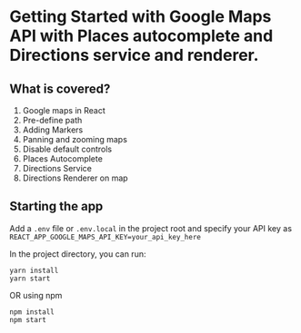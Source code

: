# Getting Started with Google Maps API with Places autocomplete and Directions service and renderer.

## What is covered?

1. Google maps in React
2. Pre-define path
3. Adding Markers
4. Panning and zooming maps
5. Disable default controls
6. Places Autocomplete
7. Directions Service
8. Directions Renderer on map


## Starting the app


Add a `.env` file or `.env.local` in the project root and specify your API key as `REACT_APP_GOOGLE_MAPS_API_KEY=your_api_key_here`

In the project directory, you can run:

```
yarn install
yarn start
```

OR using npm

```
npm install
npm start
```


